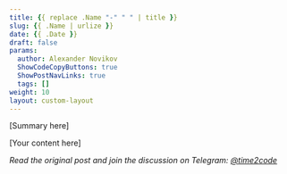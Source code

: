 ```yaml
---
title: {{ replace .Name "-" " " | title }}  
slug: {{ .Name | urlize }}                 
date: {{ .Date }}
draft: false                                  
params:
  author: Alexander Novikov                  
  ShowCodeCopyButtons: true
  ShowPostNavLinks: true
  tags: []                
weight: 10
layout: custom-layout
---
```


[Summary here]

<!--more-->

[Your content here]

*Read the original post and join the discussion on Telegram: [@time2code](https://t.me/time2code)*